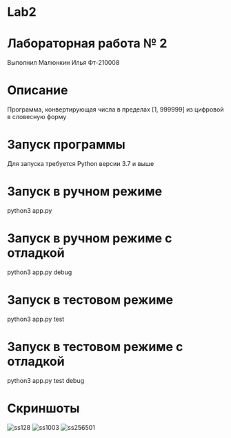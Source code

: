 # Lab2
# Лабораторная работа № 2
Выполнил Малюнкин Илья Фт-210008
# Описание
Программа, конвертирующая числа в пределах [1, 999999] из цифровой в словесную форму
# Запуск программы
Для запуска требуется Python версии 3.7 и выше
# Запуск в ручном режиме
python3 app.py
# Запуск в ручном режиме с отладкой
python3 app.py debug
# Запуск в тестовом режиме
python3 app.py test
# Запуск в тестовом режиме с отладкой
python3 app.py test debug
# Скриншоты
![ss128](https://user-images.githubusercontent.com/114622207/192896191-f54780d7-8615-4112-8edb-3a74d3ed7290.jpg)
![ss1003](https://user-images.githubusercontent.com/114622207/192896235-626577ba-67a0-4517-8d56-2d7e66c48006.jpg)
![ss256501](https://user-images.githubusercontent.com/114622207/192896246-b2710dd3-08c6-4810-beb1-c1976ae2b330.jpg)
